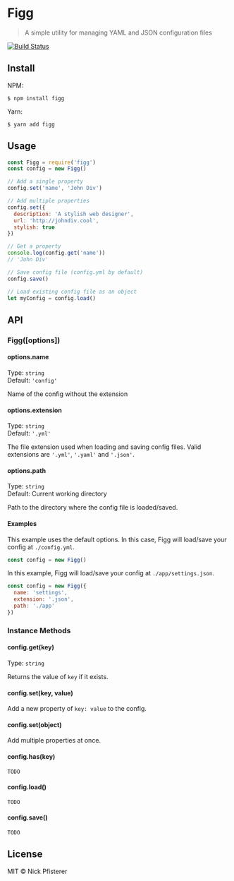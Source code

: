 # Figg
> A simple utility for managing YAML and JSON configuration files

[![Build Status](https://travis-ci.org/nkpfstr/figg.svg?branch=master)](https://travis-ci.org/nkpfstr/figg)

## Install
NPM:
```
$ npm install figg
```

Yarn:
```
$ yarn add figg
```

## Usage
```js
const Figg = require('figg')
const config = new Figg()

// Add a single property
config.set('name', 'John Div')

// Add multiple properties
config.set({
  description: 'A stylish web designer',
  url: 'http://johndiv.cool',
  stylish: true
})

// Get a property
console.log(config.get('name'))
// 'John Div'

// Save config file (config.yml by default)
config.save()

// Load existing config file as an object
let myConfig = config.load()
```

## API

### Figg([options])

#### options.name
Type: `string`<br>
Default: `'config'`

Name of the config without the extension

#### options.extension
Type: `string`<br>
Default: `'.yml'`

The file extension used when loading and saving config files. Valid extensions are `'.yml'`, `'.yaml'` and `'.json'`.

#### options.path
Type: `string`<br>
Default: Current working directory

Path to the directory where the config file is loaded/saved.

#### Examples

This example uses the default options. In this case, Figg will load/save your config at `./config.yml`.
```js
const config = new Figg()
```

In this example, Figg will load/save your config at `./app/settings.json`.
```js
const config = new Figg({
  name: 'settings',
  extension: '.json',
  path: './app'
})
```

### Instance Methods

#### config.get(key)
Type: `string`<br>

Returns the value of `key` if it exists.

#### config.set(key, value)

Add a new property of `key: value` to the config.

#### config.set(object)

Add multiple properties at once.

#### config.has(key)
`TODO`

#### config.load()
`TODO`

#### config.save()
`TODO`

## License
MIT © Nick Pfisterer
